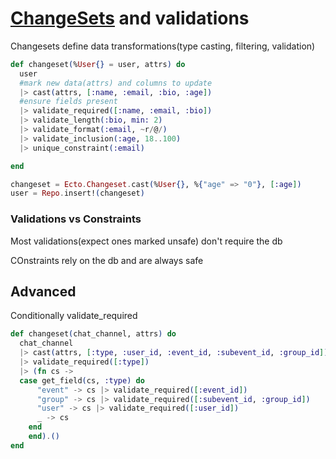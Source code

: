 # [ChangeSets](https://hexdocs.pm/ecto/Ecto.Changeset.html) and validations

Changesets define data transformations(type casting, filtering, validation)

```elixir
def changeset(%User{} = user, attrs) do
  user
  #mark new data(attrs) and columns to update
  |> cast(attrs, [:name, :email, :bio, :age]) 
  #ensure fields present
  |> validate_required([:name, :email, :bio])
  |> validate_length(:bio, min: 2)
  |> validate_format(:email, ~r/@/)
  |> validate_inclusion(:age, 18..100)
  |> unique_constraint(:email)

end
```

```elixir
changeset = Ecto.Changeset.cast(%User{}, %{"age" => "0"}, [:age])
user = Repo.insert!(changeset)
```

### Validations vs Constraints

Most validations(expect ones marked unsafe) don't require the db

COnstraints rely on the db and are always safe

## Advanced

Conditionally validate_required

```elixir
def changeset(chat_channel, attrs) do
  chat_channel
  |> cast(attrs, [:type, :user_id, :event_id, :subevent_id, :group_id])
  |> validate_required([:type])
  |> (fn cs ->
  case get_field(cs, :type) do
      "event" -> cs |> validate_required([:event_id])
      "group" -> cs |> validate_required([:subevent_id, :group_id])
      "user" -> cs |> validate_required([:user_id])
      _ -> cs
    end
    end).()
end
```

